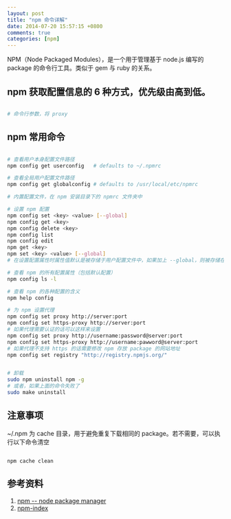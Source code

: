 ```yaml
---
layout: post
title: "npm 命令详解"
date: 2014-07-20 15:57:15 +0800
comments: true
categories: [npm]
---
```


NPM（Node Packaged Modules），是一个用于管理基于 node.js 编写的 package 的命令行工具。类似于 gem 与 ruby 的关系。

<!-- more -->

## npm 获取配置信息的 6 种方式，优先级由高到低。

```sh

# 命令行参数，将 proxy

```

## npm 常用命令

```sh

# 查看用户本身配置文件路径
npm config get userconfig   # defaults to ~/.npmrc

# 查看全局用户配置文件路径
npm config get globalconfig # defaults to /usr/local/etc/npmrc

# 内置配置文件，在 npm 安装目录下的 npmrc 文件夹中

# 设置 npm 配置
npm config set <key> <value> [--global]
npm config get <key>
npm config delete <key>
npm config list
npm config edit
npm get <key>
npm set <key> <value> [--global]
# 在设置配置属性时属性值默认是被存储于用户配置文件中，如果加上 --global，则被存储在全局配置文件中。

# 查看 npm 的所有配置属性（包括默认配置）
npm config ls -l

# 查看 npm 的各种配置的含义
npm help config

# 为 npm 设置代理
npm config set proxy http://server:port
npm config set https-proxy http://server:port
# 如果代理需要认证的话可以这样来设置
npm config set proxy http://username:password@server:port
npm config set https-proxy http://username:pawword@server:port
# 如果代理不支持 https 的话需要修改 npm 存放 package 的网站地址
npm config set registry "http://registry.npmjs.org/"


# 卸载
sudo npm uninstall npm -g
# 或者，如果上面的命令失败了
sudo make uninstall


```

## 注意事项

~/.npm 为 cache 目录，用于避免重复下载相同的 package。若不需要，可以执行以下命令清空

```

npm cache clean

```






## 参考资料

1. [npm -- node package manager][1]
2. [npm-index][2]



[1]: https://github.com/npm/npm
[2]: https://www.npmjs.org/doc/